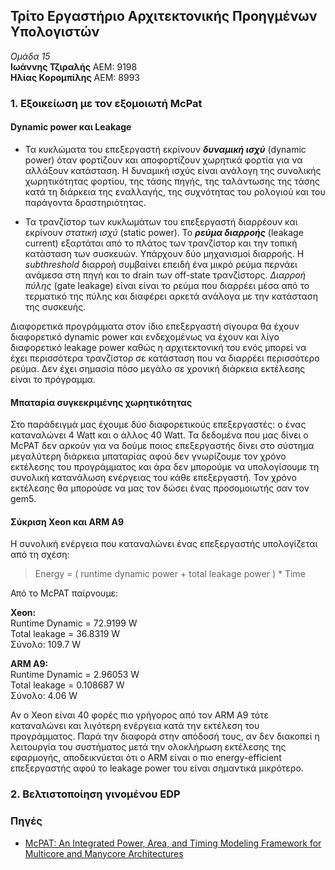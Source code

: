## Τρίτο Εργαστήριο Αρχιτεκτονικής Προηγμένων Υπολογιστών  

_Ομάδα 15_  
**Ιωάννης Τζιραλής** ΑΕΜ: 9198  
**Ηλίας Κορομπίλης** ΑΕΜ: 8993  

### 1. Εξοικείωση με τον εξομοιωτή McPat  

#### Dynamic power και Leakage  
* Τα κυκλώματα του επεξεργαστή εκρίνουν **_δυναμική ισχύ_** (dynamic power) όταν φορτίζουν και αποφορτίζουν χωρητικά φορτία για να αλλάξουν κατάσταση. Η δυναμική ισχύς είναι ανάλογη της συνολικής χωρητικότητας φορτίου, της τάσης πηγής, της ταλάντωσης της τάσης κατά τη διάρκεια της εναλλαγής, της συχνότητας του ρολογιού και του παράγοντα δραστηριότητας.  

* Τα τρανζίστορ των κυκλωμάτων του επεξεργαστή διαρρέουν και εκρίνουν _στατική ισχύ_ (static power). Το **_ρεύμα διαρροής_** (leakage current) εξαρτάται από το πλάτος των τρανζίστορ και την τοπική κατάσταση των συσκευών. Υπάρχουν δύο μηχανισμοί διαρροής. Η _subthreshold_ διαρροή συμβαίνει επειδή ένα μικρό ρεύμα περνάει ανάμεσα στη πηγή και το drain των off-state τρανζίστορς. _Διαρροή πύλης_ (gate leakage) είναι είναι το ρεύμα που διαρρέει μέσα από το τερματικό της πύλης και διαφέρει αρκετά ανάλογα με την κατάσταση της συσκευής.  

Διαφορετικά προγράμματα στον ίδιο επεξεργαστή σίγουρα θα έχουν διαφορετικό dynamic power και ενδεχομένως να έχουν και λίγο διαφορετικό leakage power καθώς η αρχιτεκτονική του ενός μπορεί να έχει περισσότερα τρανζίστορ σε κατάσταση που να διαρρέει περισσότερο ρεύμα. Δεν έχει σημασία πόσο μεγάλο σε χρονική διάρκεια εκτέλεσης είναι το πρόγραμμα.  

#### Μπαταρία συγκεκριμένης χωρητικότητας  
Στο παράδειγμά μας έχουμε δύο διαφορετικούς επεξεργαστές: ο ένας καταναλώνει 4 Watt και ο άλλος 40 Watt. Τα δεδομένα που μας δίνει ο McPAT δεν αρκούν για να δούμε ποιος επεξεργαστής δίνει στο σύστημα μεγαλύτερη διάρκεια μπαταρίας αφού δεν γνωρίζουμε τον χρόνο εκτέλεσης του προγράμματος και άρα δεν μπορούμε να υπολογίσουμε τη συνολική κατανάλωση ενέργειας του κάθε επεξεργαστή. Τον χρόνο εκτέλεσης θα μπορούσε να μας τον δώσει ένας προσομοιωτής σαν τον gem5.

#### Σύκριση Xeon και ARM A9  
H συνολική ενέργεια που καταναλώνει ένας επεξεργαστής υπολογίζεται από τη σχέση:
> Energy = ( runtime dynamic power + total leakage power ) * Time  

Από το McPAT παίρνουμε:  

**Xeon:**  
Runtime Dynamic = 72.9199 W  
Total leakage = 36.8319 W  
Σύνολο: 109.7 W

**ARM A9:**  
Runtime Dynamic = 2.96053 W  
Total leakage = 0.108687 W  
Σύνολο: 4.06 W

Αν ο Xeon είναι 40 φορές πιο γρήγορος από τον ARM A9 τότε καταναλώνει και λιγότερη ενέργεια κατά την εκτέλεση του προγράμματος. Παρά την διαφορά στην απόδοσή τους, αν δεν διακοπεί η λειτουργία του συστήματος μετά την ολοκλήρωση εκτέλεσης της εφαρμογής, αποδεικνύεται ότι ο ARM είναι ο πιο energy-efficient επεξεργαστής αφού το leakage power του είναι σημαντικά μικρότερο.  

### 2. Βελτιστοποίηση γινομένου EDP  

### Πηγές
* [McPAT: An Integrated Power, Area, and Timing Modeling
Framework for Multicore and Manycore Architectures](https://www.hpl.hp.com/research/mcpat/micro09.pdf)
